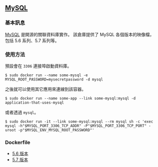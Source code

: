 ## [MySQL](https://registry.hub.docker.com/_/mysql/)

### 基本訊息
[MySQL](https://en.wikipedia.org/wiki/MySQL) 是開源的關聯資料庫實作。
該倉庫提供了 MySQL 各個版本的映像檔，包括 5.6 系列、5.7 系列等。

### 使用方法
預設會在 `3306` 連接埠啟動資料庫。
```
$ sudo docker run --name some-mysql -e MYSQL_ROOT_PASSWORD=mysecretpassword -d mysql
```
之後就可以使用其它應用來連線到該容器。
```
$ sudo docker run --name some-app --link some-mysql:mysql -d application-that-uses-mysql
```
或者透過 `mysql`。
```
$ sudo docker run -it --link some-mysql:mysql --rm mysql sh -c 'exec mysql -h"$MYSQL_PORT_3306_TCP_ADDR" -P"$MYSQL_PORT_3306_TCP_PORT" -uroot -p"$MYSQL_ENV_MYSQL_ROOT_PASSWORD"'
```

### Dockerfile
* [5.6 版本](https://github.com/docker-library/mysql/blob/7461a52b43f06839a4d8723ae8841f4cb616b3d0/5.6/Dockerfile)
* [5.7 版本](https://github.com/docker-library/mysql/blob/7461a52b43f06839a4d8723ae8841f4cb616b3d0/5.7/Dockerfile)

